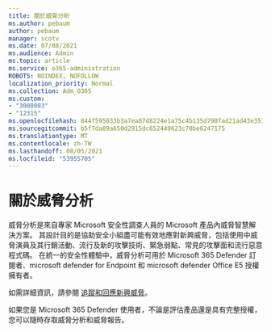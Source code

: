 ```yaml
---
title: 關於威脅分析
ms.author: pebaum
author: pebaum
manager: scotv
ms.date: 07/08/2021
ms.audience: Admin
ms.topic: article
ms.service: o365-administration
ROBOTS: NOINDEX, NOFOLLOW
localization_priority: Normal
ms.collection: Adm_O365
ms.custom:
- "3000003"
- "12315"
ms.openlocfilehash: 844f595033b3a7ea87d8224e1a75c4b135d790fad21ad43e35784b951f312cc5
ms.sourcegitcommit: b5f7da89a650d2915dc652449623c78be6247175
ms.translationtype: MT
ms.contentlocale: zh-TW
ms.lasthandoff: 08/05/2021
ms.locfileid: "53955705"
---
```

# <a name="about-threat-analytics"></a>關於威脅分析

威脅分析是來自專家 Microsoft 安全性調查人員的 Microsoft 產品內威脅智慧解決方案。 其設計目的是協助安全小組盡可能有效地應對新興威脅，包括使用中威脅演員及其行銷活動、流行及新的攻擊技術、緊急弱點、常見的攻擊面和流行惡意程式碼。 在統一的安全性體驗中，威脅分析可用於 Microsoft 365 Defender 訂閱者、microsoft defender for Endpoint 和 microsoft defender Office E5 授權擁有者。 

如需詳細資訊，請參閱 [追蹤和回應新興威脅](/microsoft-365/security/defender/threat-analytics)。

如果您是 Microsoft 365 Defender 使用者，不論是評估產品還是具有完整授權，您可以隨時存取威脅分析和威脅報告。 